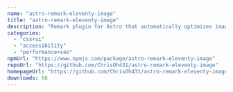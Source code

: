 ```yaml
---
name: "astro-remark-eleventy-image"
title: "astro-remark-eleventy-image"
description: "Remark plugin for Astro that automatically optimizes images referenced in markdown files."
categories:
  - "css+ui"
  - "accessibility"
  - "performance+seo"
npmUrl: "https://www.npmjs.com/package/astro-remark-eleventy-image"
repoUrl: "https://github.com/ChrisOh431/astro-remark-eleventy-image"
homepageUrl: "https://github.com/ChrisOh431/astro-remark-eleventy-image#readme"
downloads: 66
---
```


